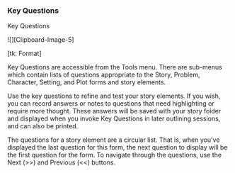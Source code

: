 ### Key Questions ###





Key Questions

![][Clipboard-Image-5]

[tk: Format]

Key Questions are accessible from the Tools menu.  There are sub-menus which contain lists of questions appropriate to the Story, Problem, Character, Setting, and Plot forms and story elements.

Use the key questions to refine and test your story elements.   If you wish, you can record  answers or notes to questions that need highlighting or require more thought.  These answers will be saved with your story folder and displayed when you invoke Key Questions in later outlining sessions, and can also be printed.

The questions for a story element are a circular list.  That is, when you've displayed the last question for this form, the next question to display will be the first question for the form.  To navigate through the questions, use the Next (>>) and Previous (<<) buttons.

